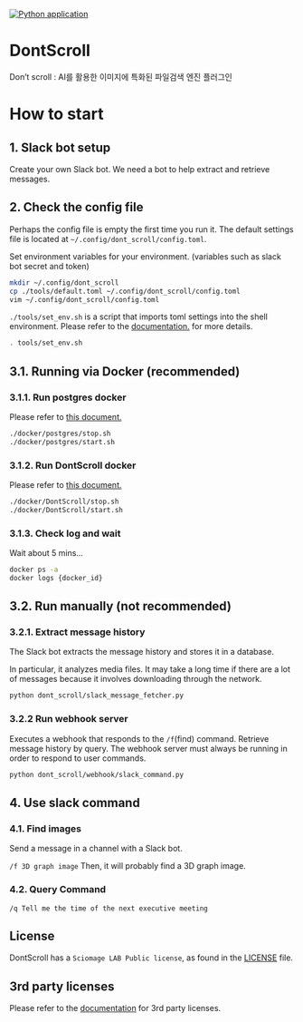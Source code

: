 [![Python application](https://github.com/sciomage-lab/DontScroll/actions/workflows/python-app.yml/badge.svg?branch=main)](https://github.com/sciomage-lab/DontScroll/actions/workflows/python-app.yml)

# DontScroll
Don’t scroll : AI를 활용한 이미지에 특화된 파일검색 엔진 플러그인 

# How to start

## 1. Slack bot setup

Create your own Slack bot.
We need a bot to help extract and retrieve messages.

## 2. Check the config file

Perhaps the config file is empty the first time you run it. 
The default settings file is located at `~/.config/dont_scroll/config.toml`.

Set environment variables for your environment. (variables such as slack bot secret and token)

```bash
mkdir ~/.config/dont_scroll
cp ./tools/default.toml ~/.config/dont_scroll/config.toml
vim ~/.config/dont_scroll/config.toml
```

`./tools/set_env.sh` is a script that imports toml settings into the shell environment.
Please refer to the [documentation.](./tools/README.md) for more details.

```bash
. tools/set_env.sh
```

## 3.1. Running via Docker (recommended)

### 3.1.1. Run postgres docker

Please refer to [this document.](./docker/postgres/README.md)

```bash
./docker/postgres/stop.sh
./docker/postgres/start.sh
```

### 3.1.2. Run DontScroll docker

Please refer to [this document.](./docker/DontScroll/README.md)

```bash
./docker/DontScroll/stop.sh
./docker/DontScroll/start.sh
```

### 3.1.3. Check log and wait

Wait about 5 mins...

```bash
docker ps -a
docker logs {docker_id}
```

## 3.2. Run manually (not recommended)

### 3.2.1. Extract message history

The Slack bot extracts the message history and stores it in a database.

In particular, it analyzes media files. 
It may take a long time if there are a lot of messages because it involves downloading through the network.

```bash
python dont_scroll/slack_message_fetcher.py
```

### 3.2.2 Run webhook server

Executes a webhook that responds to the `/f`(find) command.
Retrieve message history by query.
The webhook server must always be running in order to respond to user commands.

```bash
python dont_scroll/webhook/slack_command.py
```

## 4. Use slack command

### 4.1. Find images
Send a message in a channel with a Slack bot.

`/f 3D graph image`
Then, it will probably find a 3D graph image.

### 4.2. Query Command

`/q Tell me the time of the next executive meeting`

## License
DontScroll has a `Sciomage LAB Public license`, as found in the [LICENSE](LICENSE.md) file.

## 3rd party licenses
Please refer to the [documentation](docs/license-list.md) for 3rd party licenses.

